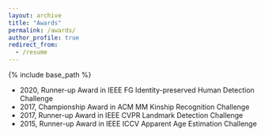 ```yaml
---
layout: archive
title: "Awards"
permalink: /awards/
author_profile: true
redirect_from:
  - /resume
---
```


{% include base_path %}


- 2020, Runner-up Award in IEEE FG Identity-preserved Human Detection Challenge
- 2017, Championship Award in ACM MM Kinship Recognition Challenge
- 2017, Runner-up Award in IEEE CVPR Landmark Detection Challenge
- 2015, Runner-up Award in IEEE ICCV Apparent Age Estimation Challenge 

